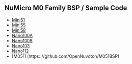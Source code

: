  NuMicro M0 Family BSP / Sample Code
-------------
- [Mini51](https://github.com/OpenNuvoton/Mini51BSP)
- [Mini55](https://github.com/OpenNuvoton/Mini55BSP)
- [Mini58](https://github.com/OpenNuvoton/Mini58BSP)
- [Nano100A](https://github.com/OpenNuvoton/Nano100A_BSP)
- [Nano100B](https://github.com/OpenNuvoton/Nano100B_BSP)
- [Nano103](https://github.com/OpenNuvoton/Nano103BSP)
- [Nano112](https://github.com/OpenNuvoton/Nano102_112BSP)
- [M051] (https:://github.com/OpenNuvoton/M051BSP)